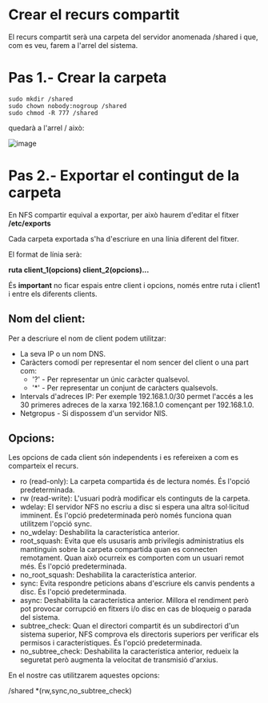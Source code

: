 # Crear el recurs compartit

El recurs compartit serà una carpeta del servidor anomenada /shared i que, com es veu, farem a l'arrel del sistema.

# Pas 1.- Crear la carpeta

```
sudo mkdir /shared
sudo chown nobody:nogroup /shared
sudo chmod -R 777 /shared     
```


quedarà a l'arrel / això:

![image](https://github.com/XaSaFa/MP04/assets/110727546/aabe4d7d-e88d-45b8-9f77-165b561f17d9)

# Pas 2.- Exportar el contingut de la carpeta

En NFS compartir equival a exportar, per això haurem d'editar el fitxer **/etc/exports**

Cada carpeta exportada s'ha d'escriure en una línia diferent del fitxer.

El format de línia serà:

**ruta client_1(opcions) client_2(opcions)...**

És **important** no ficar espais entre client i opcions, només entre ruta i client1 i entre els diferents clients.

## Nom del client:

Per a descriure el nom de client podem utilitzar:

- La seva IP o un nom DNS.
- Caràcters comodí per representar el nom sencer del client o una part com:
  -  '?' - Per representar un únic caràcter qualsevol.
  -  '*' - Per representar un conjunt de caràcters qualsevols.
- Intervals d'adreces IP: Per exemple 192.168.1.0/30 permet l'accés a les 30 primeres adreces de la xarxa 192.168.1.0 començant per 192.168.1.0.
- Netgropus - Si dispossem d'un servidor NIS.

## Opcions:

Les opcions de cada client són independents i es refereixen a com es comparteix el recurs.

- ro (read-only): La carpeta compartida és de lectura només. És l'opció predeterminada.
- rw (read-write): L'usuari podrà modificar els continguts de la carpeta.
- wdelay: El servidor NFS no escriu a disc si espera una altra sol·licitud imminent. És l'opció predeterminada però només funciona quan utilitzem l'opció sync.
- no_wdelay: Deshabilita la característica anterior.
- root_squash: Evita que els ususaris amb privilegis administratius els mantinguin sobre la carpeta compartida quan es connecten remotament. Quan això ocurreix es comporten com un usuari remot més. És l'opció predeterminada.
- no_root_squash: Deshabilita la característica anterior.
- sync: Evita respondre peticions abans d'escriure els canvis pendents a disc. És l'opció predeterminada.
- async: Deshabilita la característica anterior. Millora el rendiment però pot provocar corrupció en fitxers i/o disc en cas de bloqueig o parada del sistema.
- subtree_check: Quan el directori compartit és un subdirectori d'un sistema superior, NFS comprova els directoris superiors per verificar els permisos i característiques. És l'opció predeterminada.
- no_subtree_check: Deshabilita la característica anterior, redueix la seguretat però augmenta la velocitat de transmisió d'arxius.

En el nostre cas utilitzarem aquestes opcions:

/shared *(rw,sync,no_subtree_check)

